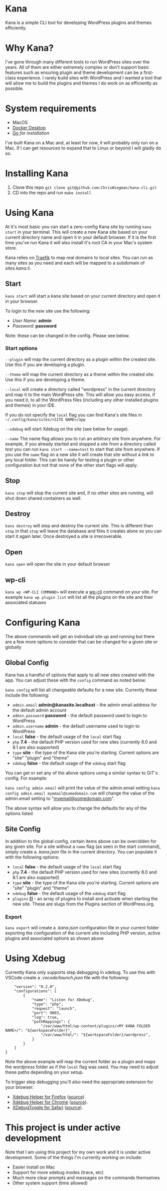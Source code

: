 # Kana

Kana is a simple CLI tool for developing WordPress plugins and themes efficiently.

# Why Kana?

I've gone through many different tools to run WordPress sites over the years. All of them are either extremely complex or don't support basic features such as ensuring plugin and theme development can be a first-class experience. I rarely build sites with WordPress and I wanted a tool that will allow me to build the plugins and themes I do work on as efficiently as possible.

# System requirements

- MacOS
- [Docker Desktop](https://www.docker.com)
- [Go](https://go.dev) _for installation_

I've built Kana on a Mac and, at least for now, it will probably only run on a Mac. If I can get resources to expand that to Linux or beyond I will gladly do so.

# Installing Kana

1. Clone this repo `git clone git@github.com:ChrisWiegman/kana-cli.git`
2. CD into the repo and run `make install`

# Using Kana

At it's most basic you can start a zero-config Kana site by running `kana start` in your terminal. This will create a new Kana site based on your current directory name and open it in your default browser. If it is the first time you've run Kana it will also install it's root CA in your Mac's system store.

Kana relies on [Traefik](https://traefik.io) to map real domains to local sites. You can run as many sites as you need and each will be mapped to a subdomain of _sites.kana.li_.

## Start

`kana start` will start a kana site based on your current directory and open it in your browser.

To login to the new site use the following:

- _User Name_: **admin**
- _Password_: **password**

Note: these can be changed in the config. Please see below.

### Start options

`--plugin` will map the current directory as a plugin within the created site. Use this if you are developing a plugin.

`--theme` will map the current directory as a theme within the created site. Use this if you are developing a theme.

`--local` will create a directory called "wordpress" in the current directory and map it to the main WordPress site. This will allow you easy access, if you need it, to all the WordPress files (including any other installed plugins and themes) in your IDE.

If you do not specify the `local` flag you can find Kana's site files in `~/.config/kana/sites/<SITE NAME>/app`

`--xdebug` will start Xdebug on the site (see below for usage).

`--name` The name flag allows you to run an arbitrary site from anywhere. For example, if you already started and stopped a site from a directory called _test_ you can run `kana start --name=test` to start that site from anywhere. If you use the `name` flag on a new site it will create that site without a link to any local folder. This can be handy for testing a plugin or other configuration but not that none of the other start flags will apply.

## Stop

`kana stop` will stop the current site and, if no other sites are running, will shut down shared containers as well.

## Destroy

`kana destroy` will stop and destroy the current site. This is different than `stop` in that `stop` will leave the database and files it creates alone so you can start it again later. Once destroyed a site is irrecoverable.

## Open

`kana open` will open the site in your default browser

## wp-cli

`kana wp <WP-CLI COMMAND>` will execute a [wp-cli](https://wp-cli.org) command on your site. For example `kana wp plugin list` will list all the plugins on the site and their associated statuses

# Configuring Kana

The above commands will get an individual site up and running but there are a few more options to consider that can be changed for a given site or globally

## Global Config

Kana has a handful of options that apply to all new sites created with the app. You can adjust these with the `config` command as noted below:

`kana config` will list all changeable defaults for a new site. Currently these include the following:

- `admin.email` __admin@kanasite.localhost__ - the admin email address for the default admin account
- `admin.password` **password** - the default password used to login to WordPress
- `admin.username` **admin** - the default username used to login to WordPress
- `local` **false** - the default usage of the `local` start flag
- `php` **7.4** - the default PHP version used for new sites (currently 8.0 and 8.1 are also supported)
- `type` **site** - the type of the Kana site you're starting. Current options are "site" "plugin" and "theme"
- `xdebug` **false** - the default usage of the `xdebug` start flag

You can get or set any of the above options using a similar syntax to GIT's config. For example:

`kana config admin.email` will print the value of the admin.email setting
`kana config admin.email myemail@somedomain.com` will change the value of the admin.email setting to "myemail@somedomain.com".

The above syntax will allow you to change the defaults for any of the options listed

## Site Config

In addition to the global config, certain items above can be overridden for any given site. For a site without a `name` flag (as seen in the start command), simply create a _.kana.json_ file in the current directory. You can populate it with the following options:

- `local` **false** - the default usage of the `local` start flag
- `php` **7.4** - the default PHP version used for new sites (currently 8.0 and 8.1 are also supported)
- `type` **site** - the type of the Kana site you're starting. Current options are "site" "plugin" and "theme"
- `xdebug` **false** - the default usage of the `xdebug` start flag
- `plugins` **[]** - an array of plugins to install and activate when starting the new site. These are slugs from the Plugins section of WordPress.org.

### Export

`kana export` will create a _.kana.json_ configuration file in your current folder exporting the configuration of the current site including PHP version, active plugins and associated options as shown above

# Using Xdebug

Currently Kana only supports step debugging in xdebug. To use this with VSCode create a _.vscode/launch.json_ file with the following:

```{
    "version": "0.2.0",
    "configurations": [
        {
            "name": "Listen for XDebug",
            "type": "php",
            "request": "launch",
            "port": 9003,
            "log": true,
            "pathMappings": {
                "/var/www/html/wp-content/plugins/<MY KANA FOLDER NAME>/": "${workspaceFolder}",
                "/var/www/html/": "${workspaceFolder}/wordpress",
            }
        }
    ]
}
```

Note the above example will map the current folder as a plugin and maps the _wordpress_ folder as if the `local` flag was used. You may need to adjust these paths depending on your setup.

To trigger step debugging you'll also need the appropriate extension for your browser:

- [Xdebug Helper for Firefox](https://addons.mozilla.org/en-GB/firefox/addon/xdebug-helper-for-firefox/) ([source](https://github.com/BrianGilbert/xdebug-helper-for-firefox)).
- [Xdebug Helper for Chrome](https://chrome.google.com/extensions/detail/eadndfjplgieldjbigjakmdgkmoaaaoc) ([source](https://github.com/mac-cain13/xdebug-helper-for-chrome)).
- [XDebugToggle for Safari](https://apps.apple.com/app/safari-xdebug-toggle/id1437227804?mt=12) ([source](https://github.com/kampfq/SafariXDebugToggle)).

# This project is under active development

Note that I am using this project for my own work and it is under active development. Some of the things I'm currently working on include:

- Easier install on Mac
- Support for more xdebug modes (trace, etc)
- Much more clear prompts and messages on the commands themselves
- Other system support (time allowed)
